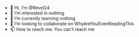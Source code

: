 - 👋 Hi, I’m @Revel24
- 👀 I’m interested in nothing
- 🌱 I’m currently learning nothing
- 💞️ I’m looking to collaborate on WhyAreYouEvenReadingThis
- 📫 How to reach me: You can't reach me

<!---
Revel24/Revel24 is a ✨ special ✨ repository because its `README.md` (this file) appears on your GitHub profile.
You can click the Preview link to take a look at your changes.
--->
